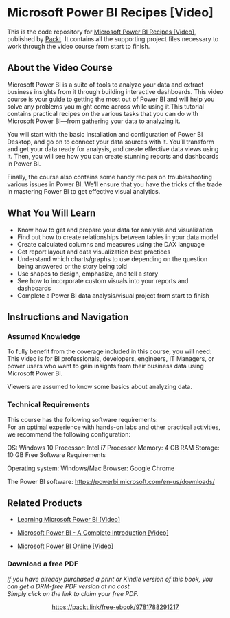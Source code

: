# Microsoft Power BI Recipes [Video]
This is the code repository for [Microsoft Power BI Recipes [Video]](https://www.packtpub.com/big-data-and-business-intelligence/microsoft-power-bi-recipes-video?utm_source=github&utm_medium=repository&utm_campaign=9781788291217), published by [Packt](https://www.packtpub.com/?utm_source=github). It contains all the supporting project files necessary to work through the video course from start to finish.
## About the Video Course
Microsoft Power BI is a suite of tools to analyze your data and extract business insights from it through building interactive dashboards. This video course is your guide to getting the most out of Power BI and will help you solve any problems you might come across while using it.This tutorial contains practical recipes on the various tasks that you can do with Microsoft Power BI—from gathering your data to analyzing it. 

You will start with the basic installation and configuration of Power BI Desktop, and go on to connect your data sources with it. You’ll transform and get your data ready for analysis, and create effective data views using it. Then, you will see how you can create stunning reports and dashboards in Power BI.

Finally, the course also contains some handy recipes on troubleshooting various issues in Power BI. We’ll ensure that you have the tricks of the trade in mastering Power BI to get effective visual analytics.



<H2>What You Will Learn</H2>
<DIV class=book-info-will-learn-text>
<UL>
<LI>Know how to get and prepare your data for analysis and visualization 
<LI>Find out how to create relationships between tables in your data model 
<LI>Create calculated columns and measures using the DAX language 
<LI>Get report layout and data visualization best practices 
<LI>Understand which charts/graphs to use depending on the question being answered or the story being told 
<LI>Use shapes to design, emphasize, and tell a story 
<LI>See how to incorporate custom visuals into your reports and dashboards 
<LI>Complete a Power BI data analysis/visual project from start to finish </LI></UL></DIV>

## Instructions and Navigation
### Assumed Knowledge
To fully benefit from the coverage included in this course, you will need:<br/>
This video is for BI professionals, developers, engineers, IT Managers, or power users who want to gain insights from their business data using Microsoft Power BI.

Viewers are assumed to know some basics about analyzing data.
### Technical Requirements
This course has the following software requirements:<br/>
For an optimal experience with hands-on labs and other practical activities, we recommend the following configuration:

OS: Windows 10 Processor: Intel i7 Processor Memory: 4 GB RAM Storage: 10 GB Free Software Requirements

Operating system: Windows/Mac Browser: Google Chrome

The Power BI software: https://powerbi.microsoft.com/en-us/downloads/

## Related Products
* [Learning Microsoft Power BI [Video]](https://www.packtpub.com/big-data-and-business-intelligence/learning-microsoft-power-bi-video?utm_source=github&utm_medium=repository&utm_campaign=9781789347104)

* [Microsoft Power BI - A Complete Introduction [Video]](https://www.packtpub.com/application-development/microsoft-power-bi-complete-introduction-video?utm_source=github&utm_medium=repository&utm_campaign=9781789959031)

* [Microsoft Power BI Online [Video]](https://www.packtpub.com/big-data-and-business-intelligence/microsoft-power-bi-online-video?utm_source=github&utm_medium=repository&utm_campaign=9781788295352)

### Download a free PDF

 <i>If you have already purchased a print or Kindle version of this book, you can get a DRM-free PDF version at no cost.<br>Simply click on the link to claim your free PDF.</i>
<p align="center"> <a href="https://packt.link/free-ebook/9781788291217">https://packt.link/free-ebook/9781788291217 </a> </p>